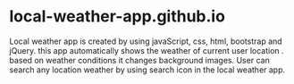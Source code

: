 # local-weather-app.github.io
Local weather app is created by using javaScript, css, html, bootstrap and jQuery. this app automatically shows the weather of current user location . based on weather conditions it changes background images. User can search any location weather by using search icon in the local weather app.
